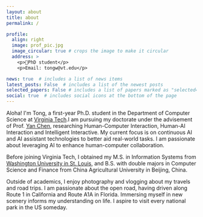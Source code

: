 ```yaml
---
layout: about
title: about
permalink: /

profile:
  align: right
  image: prof_pic.jpg
  image_circular: true # crops the image to make it circular
  address: >
    <p>🎒PhD student</p>
    <p>Email: tongw@vt.edu</p>

news: true  # includes a list of news items
latest_posts: False  # includes a list of the newest posts
selected_papers: False # includes a list of papers marked as "selected={true}"
social: true  # includes social icons at the bottom of the page
---
```


Aloha! I'm Tong, a first-year Ph.D. student in the Department of Computer Science at [Virginia Tech](https://www.vt.edu/).I am pursuing my doctorate under the advisement of Prof. [Yan Chen](https://chensivan.github.io/), researching Human-Computer Interaction, Human-AI Interaction and Intelligent Interactive. My current focus is on continuous AI and AI assistant technologies to better aid real-world tasks. I am passionate about leveraging AI to enhance human-computer collaboration.

Before joining Virginia Tech, I obtained my M.S. in Information Systems from [Washington University in St. Louis](https://wustl.edu/), and B.S. with double majors in Computer Science and Finance from China Agricultural University in Beijing, China.

Outside of academics, I enjoy photography and vlogging about my travels and road trips. I am passionate about the open road, having driven along Route 1 in California and Route A1A in Florida. Immersing myself in new scenery informs my understanding on life. I aspire to visit every national park in the US someday.
